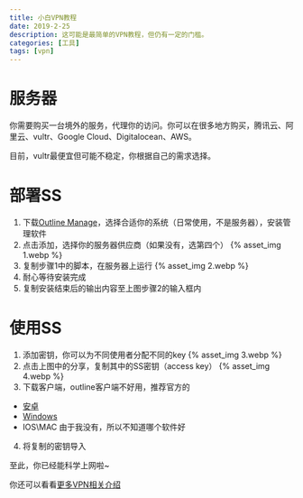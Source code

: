 ```yaml
---
title: 小白VPN教程
date: 2019-2-25
description: 这可能是最简单的VPN教程，但仍有一定的门槛。
categories: [工具]
tags: [vpn]
---
```


# 服务器
你需要购买一台境外的服务，代理你的访问。你可以在很多地方购买，腾讯云、阿里云、vultr、Google Cloud、Digitalocean、AWS。

目前，vultr最便宜但可能不稳定，你根据自己的需求选择。

<!-- more -->

# 部署SS
1. 下载[Outline Manage](https://github.com/Jigsaw-Code/outline-server/releases)，选择合适你的系统（日常使用，不是服务器），安装管理软件
2. 点击添加，选择你的服务器供应商（如果没有，选第四个）
{% asset_img 1.webp %}
3. 复制步骤1中的脚本，在服务器上运行
{% asset_img 2.webp %}
4. 耐心等待安装完成
5. 复制安装结束后的输出内容至上图步骤2的输入框内

# 使用SS
1. 添加密钥，你可以为不同使用者分配不同的key
{% asset_img 3.webp %}
2. 点击上图中的分享，复制其中的SS密钥（access key）
{% asset_img 4.webp %}
3. 下载客户端，outline客户端不好用，推荐官方的
  - [安卓](https://github.com/shadowsocks/shadowsocks-android/releases)
  - [Windows](https://github.com/shadowsocks/shadowsocks-windows/releases)
  - IOS\MAC 由于我没有，所以不知道哪个软件好
4. 将复制的密钥导入

至此，你已经能科学上网啦~

你还可以看看[更多VPN相关介绍](/more/vpn)
